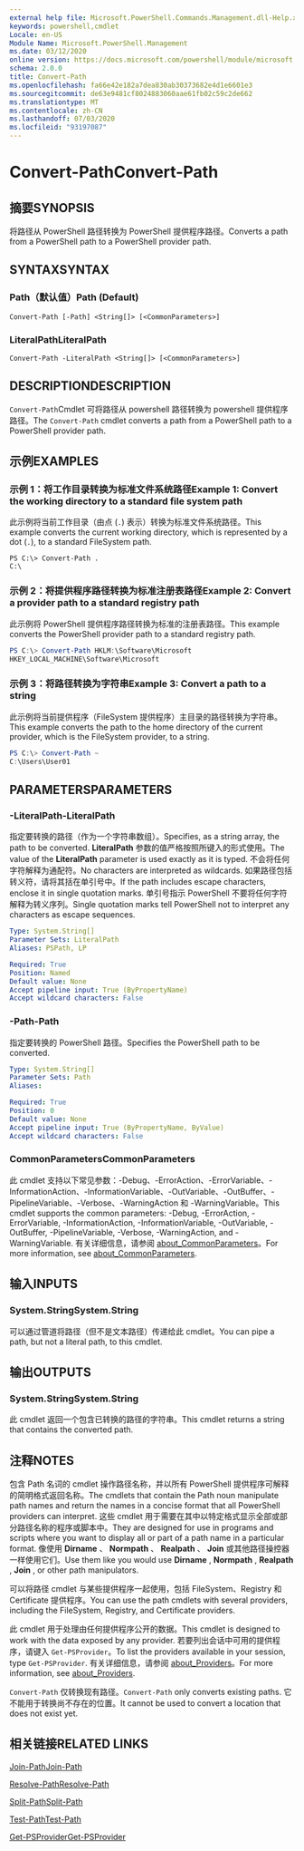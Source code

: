 ```yaml
---
external help file: Microsoft.PowerShell.Commands.Management.dll-Help.xml
keywords: powershell,cmdlet
Locale: en-US
Module Name: Microsoft.PowerShell.Management
ms.date: 03/12/2020
online version: https://docs.microsoft.com/powershell/module/microsoft.powershell.management/convert-path?view=powershell-7&WT.mc_id=ps-gethelp
schema: 2.0.0
title: Convert-Path
ms.openlocfilehash: fa66e42e182a7dea830ab30373682e4d1e6601e3
ms.sourcegitcommit: de63e9481cf8024883060aae61fb02c59c2de662
ms.translationtype: MT
ms.contentlocale: zh-CN
ms.lasthandoff: 07/03/2020
ms.locfileid: "93197087"
---
```

# <span data-ttu-id="60a17-103">Convert-Path</span><span class="sxs-lookup"><span data-stu-id="60a17-103">Convert-Path</span></span>

## <span data-ttu-id="60a17-104">摘要</span><span class="sxs-lookup"><span data-stu-id="60a17-104">SYNOPSIS</span></span>
<span data-ttu-id="60a17-105">将路径从 PowerShell 路径转换为 PowerShell 提供程序路径。</span><span class="sxs-lookup"><span data-stu-id="60a17-105">Converts a path from a PowerShell path to a PowerShell provider path.</span></span>

## <span data-ttu-id="60a17-106">SYNTAX</span><span class="sxs-lookup"><span data-stu-id="60a17-106">SYNTAX</span></span>

### <span data-ttu-id="60a17-107">Path（默认值）</span><span class="sxs-lookup"><span data-stu-id="60a17-107">Path (Default)</span></span>

```
Convert-Path [-Path] <String[]> [<CommonParameters>]
```

### <span data-ttu-id="60a17-108">LiteralPath</span><span class="sxs-lookup"><span data-stu-id="60a17-108">LiteralPath</span></span>

```
Convert-Path -LiteralPath <String[]> [<CommonParameters>]
```

## <span data-ttu-id="60a17-109">DESCRIPTION</span><span class="sxs-lookup"><span data-stu-id="60a17-109">DESCRIPTION</span></span>

<span data-ttu-id="60a17-110">`Convert-Path`Cmdlet 可将路径从 powershell 路径转换为 powershell 提供程序路径。</span><span class="sxs-lookup"><span data-stu-id="60a17-110">The `Convert-Path` cmdlet converts a path from a PowerShell path to a PowerShell provider path.</span></span>

## <span data-ttu-id="60a17-111">示例</span><span class="sxs-lookup"><span data-stu-id="60a17-111">EXAMPLES</span></span>

### <span data-ttu-id="60a17-112">示例 1：将工作目录转换为标准文件系统路径</span><span class="sxs-lookup"><span data-stu-id="60a17-112">Example 1: Convert the working directory to a standard file system path</span></span>

<span data-ttu-id="60a17-113">此示例将当前工作目录（由点 (`.`) 表示）转换为标准文件系统路径。</span><span class="sxs-lookup"><span data-stu-id="60a17-113">This example converts the current working directory, which is represented by a dot (`.`), to a standard FileSystem path.</span></span>

```
PS C:\> Convert-Path .
C:\
```

### <span data-ttu-id="60a17-114">示例 2：将提供程序路径转换为标准注册表路径</span><span class="sxs-lookup"><span data-stu-id="60a17-114">Example 2: Convert a provider path to a standard registry path</span></span>

<span data-ttu-id="60a17-115">此示例将 PowerShell 提供程序路径转换为标准的注册表路径。</span><span class="sxs-lookup"><span data-stu-id="60a17-115">This example converts the PowerShell provider path to a standard registry path.</span></span>

```powershell
PS C:\> Convert-Path HKLM:\Software\Microsoft
HKEY_LOCAL_MACHINE\Software\Microsoft
```

### <span data-ttu-id="60a17-116">示例 3：将路径转换为字符串</span><span class="sxs-lookup"><span data-stu-id="60a17-116">Example 3: Convert a path to a string</span></span>

<span data-ttu-id="60a17-117">此示例将当前提供程序（FileSystem 提供程序）主目录的路径转换为字符串。</span><span class="sxs-lookup"><span data-stu-id="60a17-117">This example converts the path to the home directory of the current provider, which is the FileSystem provider, to a string.</span></span>

```powershell
PS C:\> Convert-Path ~
C:\Users\User01
```

## <span data-ttu-id="60a17-118">PARAMETERS</span><span class="sxs-lookup"><span data-stu-id="60a17-118">PARAMETERS</span></span>

### <span data-ttu-id="60a17-119">-LiteralPath</span><span class="sxs-lookup"><span data-stu-id="60a17-119">-LiteralPath</span></span>

<span data-ttu-id="60a17-120">指定要转换的路径（作为一个字符串数组）。</span><span class="sxs-lookup"><span data-stu-id="60a17-120">Specifies, as a string array, the path to be converted.</span></span> <span data-ttu-id="60a17-121">**LiteralPath** 参数的值严格按照所键入的形式使用。</span><span class="sxs-lookup"><span data-stu-id="60a17-121">The value of the **LiteralPath** parameter is used exactly as it is typed.</span></span> <span data-ttu-id="60a17-122">不会将任何字符解释为通配符。</span><span class="sxs-lookup"><span data-stu-id="60a17-122">No characters are interpreted as wildcards.</span></span> <span data-ttu-id="60a17-123">如果路径包括转义符，请将其括在单引号中。</span><span class="sxs-lookup"><span data-stu-id="60a17-123">If the path includes escape characters, enclose it in single quotation marks.</span></span> <span data-ttu-id="60a17-124">单引号指示 PowerShell 不要将任何字符解释为转义序列。</span><span class="sxs-lookup"><span data-stu-id="60a17-124">Single quotation marks tell PowerShell not to interpret any characters as escape sequences.</span></span>

```yaml
Type: System.String[]
Parameter Sets: LiteralPath
Aliases: PSPath, LP

Required: True
Position: Named
Default value: None
Accept pipeline input: True (ByPropertyName)
Accept wildcard characters: False
```

### <span data-ttu-id="60a17-125">-Path</span><span class="sxs-lookup"><span data-stu-id="60a17-125">-Path</span></span>

<span data-ttu-id="60a17-126">指定要转换的 PowerShell 路径。</span><span class="sxs-lookup"><span data-stu-id="60a17-126">Specifies the PowerShell path to be converted.</span></span>

```yaml
Type: System.String[]
Parameter Sets: Path
Aliases:

Required: True
Position: 0
Default value: None
Accept pipeline input: True (ByPropertyName, ByValue)
Accept wildcard characters: False
```

### <span data-ttu-id="60a17-127">CommonParameters</span><span class="sxs-lookup"><span data-stu-id="60a17-127">CommonParameters</span></span>

<span data-ttu-id="60a17-128">此 cmdlet 支持以下常见参数：-Debug、-ErrorAction、-ErrorVariable、-InformationAction、-InformationVariable、-OutVariable、-OutBuffer、-PipelineVariable、-Verbose、-WarningAction 和 -WarningVariable。</span><span class="sxs-lookup"><span data-stu-id="60a17-128">This cmdlet supports the common parameters: -Debug, -ErrorAction, -ErrorVariable, -InformationAction, -InformationVariable, -OutVariable, -OutBuffer, -PipelineVariable, -Verbose, -WarningAction, and -WarningVariable.</span></span> <span data-ttu-id="60a17-129">有关详细信息，请参阅 [about_CommonParameters](https://go.microsoft.com/fwlink/?LinkID=113216)。</span><span class="sxs-lookup"><span data-stu-id="60a17-129">For more information, see [about_CommonParameters](https://go.microsoft.com/fwlink/?LinkID=113216).</span></span>

## <span data-ttu-id="60a17-130">输入</span><span class="sxs-lookup"><span data-stu-id="60a17-130">INPUTS</span></span>

### <span data-ttu-id="60a17-131">System.String</span><span class="sxs-lookup"><span data-stu-id="60a17-131">System.String</span></span>

<span data-ttu-id="60a17-132">可以通过管道将路径（但不是文本路径）传递给此 cmdlet。</span><span class="sxs-lookup"><span data-stu-id="60a17-132">You can pipe a path, but not a literal path, to this cmdlet.</span></span>

## <span data-ttu-id="60a17-133">输出</span><span class="sxs-lookup"><span data-stu-id="60a17-133">OUTPUTS</span></span>

### <span data-ttu-id="60a17-134">System.String</span><span class="sxs-lookup"><span data-stu-id="60a17-134">System.String</span></span>

<span data-ttu-id="60a17-135">此 cmdlet 返回一个包含已转换的路径的字符串。</span><span class="sxs-lookup"><span data-stu-id="60a17-135">This cmdlet returns a string that contains the converted path.</span></span>

## <span data-ttu-id="60a17-136">注释</span><span class="sxs-lookup"><span data-stu-id="60a17-136">NOTES</span></span>

<span data-ttu-id="60a17-137">包含 Path 名词的 cmdlet 操作路径名称，并以所有 PowerShell 提供程序可解释的简明格式返回名称。</span><span class="sxs-lookup"><span data-stu-id="60a17-137">The cmdlets that contain the Path noun manipulate path names and return the names in a concise format that all PowerShell providers can interpret.</span></span> <span data-ttu-id="60a17-138">这些 cmdlet 用于需要在其中以特定格式显示全部或部分路径名称的程序或脚本中。</span><span class="sxs-lookup"><span data-stu-id="60a17-138">They are designed for use in programs and scripts where you want to display all or part of a path name in a particular format.</span></span> <span data-ttu-id="60a17-139">像使用 **Dirname** 、 **Normpath** 、 **Realpath** 、 **Join** 或其他路径操控器一样使用它们。</span><span class="sxs-lookup"><span data-stu-id="60a17-139">Use them like you would use **Dirname** , **Normpath** , **Realpath** , **Join** , or other path manipulators.</span></span>

<span data-ttu-id="60a17-140">可以将路径 cmdlet 与某些提供程序一起使用，包括 FileSystem、Registry 和 Certificate 提供程序。</span><span class="sxs-lookup"><span data-stu-id="60a17-140">You can use the path cmdlets with several providers, including the FileSystem, Registry, and Certificate providers.</span></span>

<span data-ttu-id="60a17-141">此 cmdlet 用于处理由任何提供程序公开的数据。</span><span class="sxs-lookup"><span data-stu-id="60a17-141">This cmdlet is designed to work with the data exposed by any provider.</span></span> <span data-ttu-id="60a17-142">若要列出会话中可用的提供程序，请键入 `Get-PSProvider`。</span><span class="sxs-lookup"><span data-stu-id="60a17-142">To list the providers available in your session, type `Get-PSProvider`.</span></span> <span data-ttu-id="60a17-143">有关详细信息，请参阅 [about_Providers](../Microsoft.PowerShell.Core/About/about_Providers.md)。</span><span class="sxs-lookup"><span data-stu-id="60a17-143">For more information, see [about_Providers](../Microsoft.PowerShell.Core/About/about_Providers.md).</span></span>

<span data-ttu-id="60a17-144">`Convert-Path` 仅转换现有路径。</span><span class="sxs-lookup"><span data-stu-id="60a17-144">`Convert-Path` only converts existing paths.</span></span> <span data-ttu-id="60a17-145">它不能用于转换尚不存在的位置。</span><span class="sxs-lookup"><span data-stu-id="60a17-145">It cannot be used to convert a location that does not exist yet.</span></span>

## <span data-ttu-id="60a17-146">相关链接</span><span class="sxs-lookup"><span data-stu-id="60a17-146">RELATED LINKS</span></span>

[<span data-ttu-id="60a17-147">Join-Path</span><span class="sxs-lookup"><span data-stu-id="60a17-147">Join-Path</span></span>](Join-Path.md)

[<span data-ttu-id="60a17-148">Resolve-Path</span><span class="sxs-lookup"><span data-stu-id="60a17-148">Resolve-Path</span></span>](Resolve-Path.md)

[<span data-ttu-id="60a17-149">Split-Path</span><span class="sxs-lookup"><span data-stu-id="60a17-149">Split-Path</span></span>](Split-Path.md)

[<span data-ttu-id="60a17-150">Test-Path</span><span class="sxs-lookup"><span data-stu-id="60a17-150">Test-Path</span></span>](Test-Path.md)

[<span data-ttu-id="60a17-151">Get-PSProvider</span><span class="sxs-lookup"><span data-stu-id="60a17-151">Get-PSProvider</span></span>](Get-PSProvider.md)

